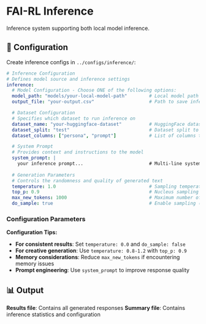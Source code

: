 # FAI-RL Inference

Inference system supporting both local model inference.

## 🔧 Configuration

Create inference configs in `../configs/inference/`:

```yaml
# Inference Configuration
# Defines model source and inference settings
inference:
  # Model Configuration - Choose ONE of the following options:
  model_path: "models/your-local-model-path"        # Local model path for local inference
  output_file: "your-output.csv"                    # Path to save inference results (CSV format)

  # Dataset Configuration
  # Specifies which dataset to run inference on
  dataset_name: "your-huggingface-dataset"          # HuggingFace dataset identifier (e.g., "Anthropic/hh-rlhf")
  dataset_split: "test"                             # Dataset split to use: train, test, validation
  dataset_columns: ["persona", "prompt"]            # List of columns to concatenate as model input

  # System Prompt
  # Provides context and instructions to the model
  system_prompt: |
    your inference prompt...                        # Multi-line system message for generation context
  
  # Generation Parameters
  # Controls the randomness and quality of generated text
  temperature: 1.0                                  # Sampling temperature (0.0 = deterministic, 2.0 = very random)
  top_p: 0.9                                        # Nucleus sampling threshold (0.0-1.0, lower = more focused)
  max_new_tokens: 1000                              # Maximum number of tokens to generate per response
  do_sample: true                                   # Enable sampling (false = greedy decoding, true = stochastic sampling)
```

### Configuration Parameters

**Configuration Tips:**
- **For consistent results**: Set `temperature: 0.0` and `do_sample: false`
- **For creative generation**: Use `temperature: 0.8-1.2` with `top_p: 0.9`
- **Memory considerations**: Reduce `max_new_tokens` if encountering memory issues
- **Prompt engineering**: Use `system_prompt` to improve response quality

## 📊 Output

**Results file**: Contains all generated responses
**Summary file**: Contains inference statistics and configuration